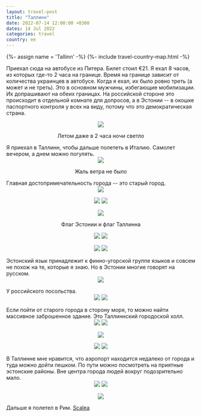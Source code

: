 ```yaml
---
layout: travel-post
title: "Таллинн"
date: 2022-07-14 12:00:00 +0300
dates: 14 Jul 2022
categories: travel
country: ee
---
```


{%- assign name = 'Tallinn' -%}
{%- include travel-country-map.html -%}

Приехал сюда на автобусе из Питера. Билет стоил €21. Я ехал 8 часов, из которых где-то 2 часа на границе. Время на границе зависит от количества украинцев в автобусе. Когда я ехал, их было ровно треть (а может и не треть). Это в основном мужчины, избегающие мобилизации. Их допрашивают на обеих границах. На российской стороне это происходит в отдельной комнате для допросов, а в Эстонии -- в окошке паспортного контроля у всех на виду, потому что это демократическая страна.
<center>
    <img src="{{site.baseurl}}/assets/img/tallinn/1.jpg" />
    <p class="image-label">
    Летом даже в 2 часа ночи светло
    </p>
</center>
Я приехал в Таллинн, чтобы дальше полететь в Италию. Самолет вечером, а днем можно погулять.
<center>
    <img src="{{site.baseurl}}/assets/img/tallinn/2.jpg" />
    <p class="image-label">
    Жаль ветра не было
    </p>
</center>
Главная достопримечательность города -- это старый город.
<center>
    <img src="{{site.baseurl}}/assets/img/tallinn/3.jpg" />
    <p class="image-label">
    </p>
</center>
<center>
    <div class="side-by-side">
        <img src="{{site.baseurl}}/assets/img/tallinn/4.jpg" />
        <img src="{{site.baseurl}}/assets/img/tallinn/5.jpg" />
    </div>
    <p class="image-label"></p>
</center>
<center>
    <img src="{{site.baseurl}}/assets/img/tallinn/6.jpg" />
    <p class="image-label">
    Флаг Эстонии и флаг Таллинна
    </p>
</center>
<center>
    <div class="side-by-side">
        <img src="{{site.baseurl}}/assets/img/tallinn/7.jpg" />
        <img src="{{site.baseurl}}/assets/img/tallinn/8.jpg" />
    </div>
    <p class="image-label"></p>
</center>
<center>
    <div class="side-by-side">
        <img src="{{site.baseurl}}/assets/img/tallinn/9.jpg" />
        <img src="{{site.baseurl}}/assets/img/tallinn/10.jpg" />
    </div>
    <p class="image-label"></p>
</center>
Эстонский язык принадлежит к финно-угорской группе языков и совсем не похож на те, которые я знаю. Но в Эстонии многие говорят на русском.
<center>
    <img src="{{site.baseurl}}/assets/img/tallinn/12.jpg" />
    <p class="image-label">
    </p>
</center>
У российского посольства.
<center>
    <div class="side-by-side">
        <img src="{{site.baseurl}}/assets/img/tallinn/13.jpg" />
        <img src="{{site.baseurl}}/assets/img/tallinn/14.jpg" />
    </div>
    <p class="image-label"></p>
</center>
Если пойти от старого города в сторону моря, то можно найти массивное заброшенное здание. Это Таллиннский городоской холл.
<center>
    <div class="side-by-side">
        <img src="{{site.baseurl}}/assets/img/tallinn/15.jpg" />
        <img src="{{site.baseurl}}/assets/img/tallinn/16.jpg" />
    </div>
    <p class="image-label"></p>
</center>
<center>
    <img src="{{site.baseurl}}/assets/img/tallinn/17.jpg" />
    <p class="image-label">
    </p>
</center>
<center>
    <div class="side-by-side">
        <img src="{{site.baseurl}}/assets/img/tallinn/18.jpg" />
        <img src="{{site.baseurl}}/assets/img/tallinn/19.jpg" />
    </div>
    <p class="image-label"></p>
</center>
В Таллинне мне нравится, что аэропорт находится недалеко от города и туда можно дойти пешком. По пути можно посмотреть на приятные эстонские районы. Вне центра города людей вокруг подозрительно мало.
<center>
    <div class="side-by-side">
        <img src="{{site.baseurl}}/assets/img/tallinn/20.jpg" />
        <img src="{{site.baseurl}}/assets/img/tallinn/21.jpg" />
    </div>
    <p class="image-label"></p>
</center>
<center>
    <img src="{{site.baseurl}}/assets/img/tallinn/22.jpg" />
    <p class="image-label">
    </p>
</center>
Дальше я полетел в Рим.

<a class="next" href="/travel/2022/08/01/scalea.html">
Scalea
</a>